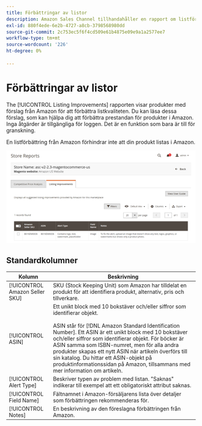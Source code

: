 ```yaml
---
title: Förbättringar av listor
description: Amazon Sales Channel tillhandahåller en rapport om listförbättring som ger dig förslag på förbättringar av Amazon listkvalitet.
exl-id: 880f4ede-6e2b-4727-a8cb-3798568980dd
source-git-commit: 2c753ec5f6f4cd509e61b4875e09e9a1a2577ee7
workflow-type: tm+mt
source-wordcount: '226'
ht-degree: 0%

---
```


# Förbättringar av listor

The [!UICONTROL Listing Improvements] rapporten visar produkter med förslag från Amazon för att förbättra listkvaliteten. Du kan läsa dessa förslag, som kan hjälpa dig att förbättra prestandan för produkter i Amazon. Inga åtgärder är tillgängliga för loggen. Det är en funktion som bara är till för granskning.

En listförbättring från Amazon förhindrar inte att din produkt listas i Amazon.

![Förbättringar av listor](assets/amazon-listing-improvements.png)

## Standardkolumner

| Kolumn | Beskrivning |
|--- |--- |
| [!UICONTROL Amazon Seller SKU] | SKU (Stock Keeping Unit) som Amazon har tilldelat en produkt för att identifiera produkt, alternativ, pris och tillverkare. |
| [!UICONTROL ASIN] | Ett unikt block med 10 bokstäver och/eller siffror som identifierar objekt.<br><br>ASIN står för [!DNL Amazon Standard Identification Number]. Ett ASIN är ett unikt block med 10 bokstäver och/eller siffror som identifierar objekt. För böcker är ASIN samma som ISBN-numret, men för alla andra produkter skapas ett nytt ASIN när artikeln överförs till sin katalog. Du hittar ett ASIN-objekt på produktinformationssidan på Amazon, tillsammans med mer information om artikeln. |
| [!UICONTROL Alert Type] | Beskriver typen av problem med listan. &quot;Saknas&quot; indikerar till exempel att ett obligatoriskt attribut saknas. |
| [!UICONTROL Field Name] | Fältnamnet i Amazon-försäljarens lista över detaljer som förbättringen rekommenderas för. |
| [!UICONTROL Notes] | En beskrivning av den föreslagna förbättringen från Amazon. |
